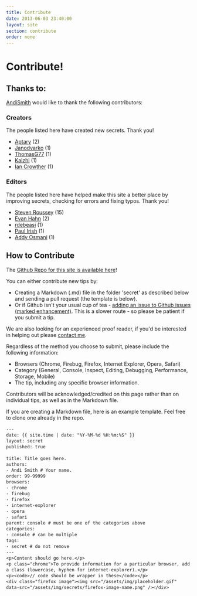 ```yaml
---
title: Contribute
date: 2013-06-03 23:40:00
layout: site
section: contribute
order: none
---
```


# Contribute! #

## Thanks to: ##

<a href="http://twitter.com/andismith" target="_blank">AndiSmith</a> would like to thank the following contributors:

### Creators ###

The people listed here have created new secrets. Thank you!

<ul>
    <li><a href="http://github.com/Aptary">Aptary</a> <span class="meta">(2)</span></li>
    <li><a href="https://github.com/janodvarko">Janodvarko</a> <span class="meta">(1)</span></li>
    <li><a href="http://github.com/ThomasG77">ThomasG77</a> <span class="meta">(1)</span></li>
    <li><a href="http://github.com/Kaizhi">Kaizhi</a> <span class="meta">(1)</span></li>
    <li><a href="http://github.com/iancrowther">Ian Crowther</a> <span class="meta">(1)</span></li>
</ul>

### Editors ###

The people listed here have helped make this site a better place by improving secrets, checking for errors and fixing typos. Thank you!

<ul>
    <li><a href="http://github.com/sroussey">Steven Roussey</a> <span class="meta">(15)</span></li>
    <li><a href="http://github.com/EvanHahn">Evan Hahn</a> <span class="meta">(2)</span></li>
    <li><a href="http://github.com/rdebeasi">rdebeasi</a> <span class="meta">(1)</span></li>
    <li><a href="http://github.com/paulirish">Paul Irish</a> <span class="meta">(1)</span></li>
    <li><a href="http://github.com/addyosmani">Addy Osmani</a> <span class="meta">(1)</span></li>
</ul>

## How to Contribute ##

The <a href="https://github.com/andismith/dev-tool-secrets" target="_blank">Github Repo for this site is available here</a>!

You can either contribute new tips by:

* Creating a Markdown (.md) file in the folder 'secret' as described below and sending a pull request (the template is below).
* Or if Github isn't your usual cup of tea - <a href="https://github.com/andismith/dev-tool-secrets/issues">adding an issue to Github issues (marked enhancement)</a>. This is a slower route - so please be patient if you submit a tip.

We are also looking for an experienced proof reader, if you'd be interested in helping out please <a href="http://www.andismith.com/contact" target="_blank">contact me</a>.

Regardless of the method you choose to submit, please include the following information:

* Browsers (Chrome, Firebug, Firefox, Internet Explorer, Opera, Safari)
* Category (General, Console, Inspect, Editing, Debugging, Performance, Storage, Mobile)
* The tip, including any specific browser information.

Contributors will be acknowledged/credited on this page rather than on individual tips, as well as in the Markdown file.

If you are creating a Markdown file, here is an example template. Feel free to clone one already in the repo.

    ---
    date: {{ site.time | date: "%Y-%M-%d %H:%m:%S" }}
    layout: secret
    published: true

    title: Title goes here.
    authors:
    - Andi Smith # Your name.
    order: 99-99999
    browsers:
    - chrome
    - firebug
    - firefox
    - internet-explorer
    - opera
    - safari
    parent: console # must be one of the categories above
    categories:
    - console # can be multiple
    tags:
    - secret # do not remove
    ---
    <p>Content should go here.</p>
    <p class="chrome">To provide information for a particular browser, add a class (lowercase, hyphen for internet-explorer).</p>
    <p><code>// code should be wrapper in these</code></p>
    <div class="firefox image"><img src="/assets/img/placeholder.gif" data-src="/assets/img/secrets/firefox-image-name.png" /></div>
